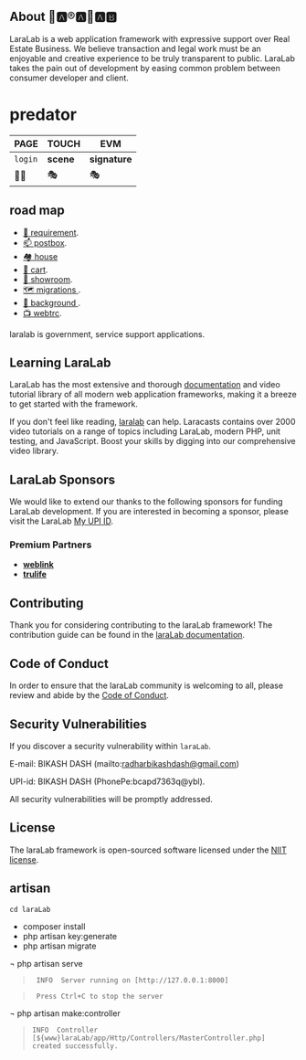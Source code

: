 ## About 👢🅰®🅰👢🅰🅱

LaraLab is a web application framework with expressive support over Real Estate Business.
We believe transaction and legal work must be an enjoyable and creative experience to be truly transparent to public.
LaraLab takes the pain out of development by easing common problem between  consumer developer and client.
# predator

PAGE | TOUCH | EVM
--- | --- | ---
``login`` | **scene** | **signature**
🧑‍🦯 | 🎭 | 🎭

## road map
- [ 📍 requirement](https://laralab.com/requirement).
- [ 📫 postbox](https://laralab.com/postbox).
- [ 🏘️ house](https://laralab.com/house) 
- [ 🛒 cart](https://laralab.com/cart).
- [ 🚻 showroom](https://laralab.com/showroom).
- [ 🗺️ migrations ](https://laralab.com/migrations).
- [ 🧮 background ](https://laralab.com/background).
- [ 📺 webtrc](https://laralab.com/cc/tv).

laralab is government, service support applications.

## Learning LaraLab

LaraLab has the most extensive and thorough [documentation](https://LaraLab.com/docs) and video tutorial library of all modern web application frameworks, making it a breeze to get started with the framework.

If you don't feel like reading, [laralab](https://laralab.com/video) can help. Laracasts contains over 2000 video tutorials on a range of topics including LaraLab, modern PHP, unit testing, and JavaScript. Boost your skills by digging into our comprehensive video library.

## LaraLab Sponsors

We would like to extend our thanks to the following sponsors for funding LaraLab development. If you are interested in becoming a sponsor, please visit the LaraLab [My UPI ID](bcapd7363q@ybl).

### Premium Partners

- **[weblink](https://weblink.co.in/)**
- **[trulife](https://trulife.co.in/)**
## Contributing

Thank you for considering contributing to the laraLab framework! The contribution guide can be found in the [laraLab documentation](https://laralab.com/upi/contributions).

## Code of Conduct

In order to ensure that the laraLab community is welcoming to all, please review and abide by the [Code of Conduct](https://laralab.com/t&c/contributions#code-of-conduct).

## Security Vulnerabilities

If you discover a security vulnerability within `laraLab`.

E-mail: BIKASH DASH
(mailto:radharbikashdash@gmail.com) 

UPI-id: BIKASH DASH
(PhonePe:bcapd7363q@ybl). 

All security vulnerabilities will be promptly addressed.

## License

The laraLab framework is open-sourced software licensed under the [NIIT license](https://opensource.org/licenses/NIIT).

## artisan
`cd laraLab`
- composer install
- php artisan key:generate
- php artisan migrate

¬ php artisan serve
  
>` INFO  Server running on [http://127.0.0.1:8000]`

>` Press Ctrl+C to stop the server`

¬ php artisan make:controller

>`INFO  Controller [${www}laraLab/app/Http/Controllers/MasterController.php] created successfully.`